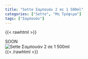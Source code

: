 ```yaml
---
title: "Sette Σαμπουάν 2 σε 1 500ml"
categories: ["Sette", "Μη Τρόφιμα"]
tags: ["Σαμπουάν"]
---
```

{{< rawhtml >}}

<div class="sload431"><div class="product">SOON<br><div class="pimg"><img alt="Sette Σαμπουάν 2 σε 1 500ml" title="Sette Σαμπουάν 2 σε 1 500ml" src="/media/images/sette-sampouan-2-se-1-500ml.jpg"></div></div></div>
{{< /rawhtml >}}


